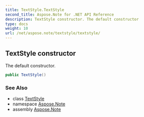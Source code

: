 ```yaml
---
title: TextStyle.TextStyle
second_title: Aspose.Note for .NET API Reference
description: TextStyle constructor. The default constructor
type: docs
weight: 10
url: /net/aspose.note/textstyle/textstyle/
---
```

## TextStyle constructor

The default constructor.

```csharp
public TextStyle()
```

### See Also

* class [TextStyle](../)
* namespace [Aspose.Note](../../textstyle/)
* assembly [Aspose.Note](../../../)


